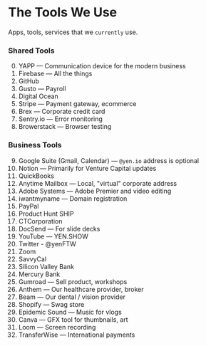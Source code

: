 # The Tools We Use

Apps, tools, services that we `currently` use.

### Shared Tools

00. YAPP  — Communication device for the modern business
01. Firebase — All the things
02. GitHub
03. Gusto — Payroll
04. Digital Ocean
05. Stripe — Payment gateway, ecommerce
06. Brex — Corporate credit card
07. Sentry.io  — Error monitoring
08. Browerstack — Browser testing

### Business Tools

09. Google Suite (Gmail, Calendar) — `@yen.io` address is optional
10. Notion — Primarily for Venture Capital updates
11. QuickBooks
12. Anytime Mailbox — Local, "virtual" corporate address
13. Adobe Systems — Adobe Premier and video editing
14. iwantmyname — Domain registration
15. PayPal
16. Product Hunt SHIP
17. CTCorporation
18. DocSend — For slide decks
19. YouTube — YEN.SHOW
20. Twitter - @yenFTW
21. Zoom
22. SavvyCal
23. Silicon Valley Bank
24. Mercury Bank
25. Gumroad — Sell product, workshops
26. Anthem — Our healthcare provider, broker
27. Beam — Our dental / vision provider
28. Shopify — Swag store
29. Epidemic Sound — Music for vlogs
30. Canva — GFX tool for thumbnails, art
31. Loom — Screen recording
32. TransferWise — International payments


